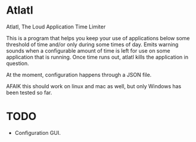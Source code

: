 Atlatl
======

Atlatl, The Loud Application Time Limiter

This is a program that helps you keep your use of applications below some threshold of time and/or only during some times of day. Emits warning sounds when a configurable amount of time is left for use on some application that is running. Once time runs out, atlatl kills the application in question.

At the moment, configuration happens through a JSON file.

AFAIK this should work on linux and mac as well, but only Windows has been tested so far.


TODO
====

* Configuration GUI.
